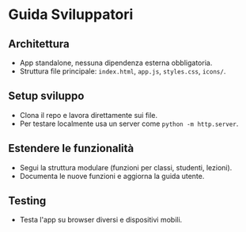 # Guida Sviluppatori

## Architettura

- App standalone, nessuna dipendenza esterna obbligatoria.
- Struttura file principale: `index.html`, `app.js`, `styles.css`, `icons/`.

## Setup sviluppo

- Clona il repo e lavora direttamente sui file.
- Per testare localmente usa un server come `python -m http.server`.

## Estendere le funzionalità

- Segui la struttura modulare (funzioni per classi, studenti, lezioni).
- Documenta le nuove funzioni e aggiorna la guida utente.

## Testing

- Testa l'app su browser diversi e dispositivi mobili.
